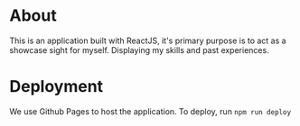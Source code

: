 # About

This is an application built with ReactJS, it's primary purpose is to act as a showcase sight for myself. Displaying my skills and past experiences.

# Deployment

We use Github Pages to host the application.
To deploy, run `npm run deploy`
